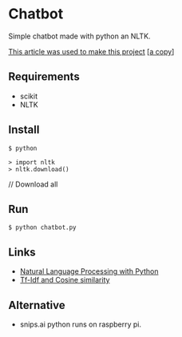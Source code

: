 # Chatbot

Simple chatbot made with python an NLTK.

[This article was used to make this project](https://medium.com/analytics-vidhya/building-a-simple-chatbot-in-python-using-nltk-7c8c8215ac6e)
\[[a copy](https://medium.com/@ritidass29/create-your-chatbot-using-python-nltk-88809fa621d1)\]


## Requirements

- scikit
- NLTK

## Install 

    $ python 

    > import nltk
    > nltk.download()

// Download all

## Run

    $ python chatbot.py 

## Links

- [Natural Language Processing with Python](http://www.nltk.org/book/)
- [Tf-Idf and Cosine similarity](https://janav.wordpress.com/2013/10/27/tf-idf-and-cosine-similarity/)

## Alternative

- snips.ai python runs on raspberry pi.
